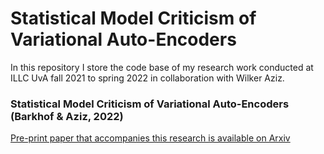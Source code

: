 # Statistical Model Criticism of Variational Auto-Encoders

In this repository I store the code base of my research work conducted at ILLC UvA fall 2021 to spring 2022 in collaboration with Wilker Aziz.

### Statistical Model Criticism of Variational Auto-Encoders (Barkhof & Aziz, 2022)

[Pre-print paper that accompanies this research is available on Arxiv](https://arxiv.org/abs/2204.03030)


